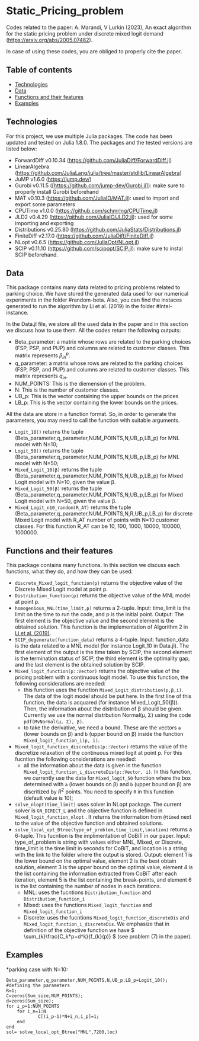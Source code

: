 # Static_Pricing_problem
Codes related to the paper: A. Marandi, V Lurkin (2023), An exact algorithm for the static pricing problem under discrete mixed logit demand (https://arxiv.org/abs/2005.07482).

In case of using these codes, you are obliged to properly cite the paper.  

## Table of contents
* [Technologies](#technologies)
* [Data](#Data)
* [Functions and their features](#Functions-and-their-features)
* [Examples](#Examples)

## Technologies
For this project, we use multiple Julia packages. The code has been updated and tested on Julia 1.8.0. The packages and the tested versions are listed below:
* ForwardDiff v0.10.34 (https://github.com/JuliaDiff/ForwardDiff.jl)
* LinearAlgebra (https://github.com/JuliaLang/julia/tree/master/stdlib/LinearAlgebra)
* JuMP v1.6.0 (https://jump.dev/)
* Gurobi v0.11.5 ([https://github.com/jump-dev/Gurobi.jl]): make sure to properly install Gurobi beforehand
* MAT v0.10.3 (https://github.com/JuliaIO/MAT.jl): used to import and export some parameters
* CPUTime v1.0.0 (https://github.com/schmrlng/CPUTime.jl)
* JLD2 v0.4.29 (https://github.com/JuliaIO/JLD2.jl): used for some importing and exporting
* Distributions v0.25.80 (https://github.com/JuliaStats/Distributions.jl)
* FiniteDiff v2.17.0 (https://github.com/JuliaDiff/FiniteDiff.jl)
* NLopt v0.6.5 (https://github.com/JuliaOpt/NLopt.jl)
* SCIP v0.11.10 (https://github.com/scipopt/SCIP.jl): make sure to instal SCIP beforehand.

## Data
This package contains many data related to pricing problems related to parking choice. We have stored the generated data used for our numerical experiments in the folder #random-beta. Also, you can find the instaces generated to run the algorithm by Li et al. (2019) in the folder #Intel-instance. 

In the Data.jl file, we store all the used data in the paper and in this section we discuss how to use them. All the codes return the following outputs:
* Beta_parameter: a matrix whose rows are related to the parking choices (FSP, PSP, and PUP) and columns are related to customer classes. This matrix represents $`\beta^p_{in}`$.
* q_parameter: a matrix whose rows are related to the parking choices (FSP, PSP, and PUP) and columns are related to customer classes. This matrix represents $`q_{in}`$.
* NUM_POINTS: This is the diemension of the problem. 
* N: This is the number of customer classes.
* UB_p: This is the vector containing the upper bounds on the prices
* LB_p: This is the vector containing the lower bounds on the prices.

All the data are store in a function format. So, in order to generate the parameters, you may need to call the function with suitable arguments. 
* ``` Logit_10() ``` returns the tuple (Beta_parameter,q_parameter,NUM_POINTS,N,UB_p,LB_p) for MNL model with N=10;
* ``` Logit_50() ``` returns the tuple (Beta_parameter,q_parameter,NUM_POINTS,N,UB_p,LB_p) for MNL model with N=50;
* ``` Mixed_Logit_10(β) ``` returns the tuple (Beta_parameter,q_parameter,NUM_POINTS,N,UB_p,LB_p) for Mixed Logit model with N=10, given the value β.
* ``` Mixed_Logit_50(β) ``` returns the tuple (Beta_parameter,q_parameter,NUM_POINTS,N,UB_p,LB_p) for Mixed Logit model with N=50, given the value β.
* ``` Mixed_Logit_n10_random(R_AT) ``` returns the tuple (Beta_parameter,q_parameter,NUM_POINTS,N,R,UB_p,LB_p) for discrete Mixed Logit model with R_AT number of points with N=10 customer classes. For this function R_AT can be 10, 100, 1000, 10000, 100000, 1000000. 


## Functions and their features
This package contains many functions. In this section we discuss each functions, what they do, and how they can be used:
* ``` discrete_Mixed_logit_function(p) ``` returns the objective value of the Discrete Mixed Logit model at point p. 
* ``` Distribution_function(p) ``` returns the objective value of the MNL model at point p.
* ``` homogenious_MNL(time_limit,p) ``` returns a 2-tuple. Input: time_limit is the limit on the time to run the code, and p is the initial point.  Output: The first element is the objective value and the second element is the obtained solution. This function is the implementation of Algorithm 2 in [Li et al. (2019)](https://pubsonline.informs.org/doi/abs/10.1287/msom.2017.0675). 
* ``` SCIP_degenerate(function_data) ``` returns a 4-tuple. Input: function_data is the data related to a MNL model (for instance Logit_10 in Data.jl). The first element of the output is the time taken by SCIP, the second element is the termination status of SCIP, the third element is the optimality gap, and the last element is the obtained solution by SCIP.
* ``` Mixed_logit_function(p::Vector) ``` returns the objective value of the pricing problem with a continuous logit model. To use this function, the following considerations are needed:
  * this function uses the function ``` Mixed_Logit_distribution(p,β,i) ```. The data of the logit model should be put here. In the first line of this function, the data is acquared (for instance Mixed_Logit_50(β)). Then, the information about the distribution of β should be given. Currently we use the normal distrbution Normal(μ, Σ) using the code ``` pdf(MvNormal(μ, Σ), β) ```.
  * to take the derivative, we need a bound. These are the vectors ``` a ``` (lower bounds on β) and ``` b ``` (upper bound on β) inside the function ``` Mixed_logit_function_i(p, i) ```.
* ``` Mixed_logit_function_discreteDis(p::Vector) ``` returns the value of the discretize relaxation of the continuous mixed logit at point p. For this fucntion the following considerations are needed:
   * all the information about the data is given in the function ``` Mixed_logit_function_i_discreteDis(p::Vector, i) ```. In this function, we currently use the data for ``` Mixed_logit_50 ``` function where the box determined with  ``` a ``` (lower bounds on β) and ``` b ``` (upper bound on β) are discritized by $`R^2`$ points. You need to specify ``` R ``` in this function (default value is 10);
* ``` solve_nlopt(time_limit) ``` uses solver in NLopt package. The current solver is ``` GN_DIRECT_L ``` and the objective function is defined in ``` Mixed_logit_function_nlopt ``` . It returns the information from ``` @timed ``` next to the value of the objective function and obtained solutions. 
* ``` solve_local_opt_Btree(type_of_problem,time_limit,location) ``` returns a 6-tuple. This fucntion is the implimentation of CoBiT in our paper. Input: type_of_problem is string with values either MNL, Mixed, or Discrete, time_limit is the time limit in seconds for CoBiT, and location is a string with the link to the folder where the output is stored. Output: element 1 is the lower bound on the optimal value, element 2 is the best obtain solution, element 3 is the upper bound on the optimal value, element 4 is the list containing the information extracted from CoBiT after each iteration, element 5 is the list containing the break-points, and element 6 is the list containing the number of nodes in each iterations.
   * MNL: uses the fucntions ``` Distribution_function ``` and ``` Distribution_function_i ```
   * Mixed: uses the functions ``` Mixed_logit_function ``` and ``` Mixed_logit_function_i ```
   * Discrete: uses the fucntions ``` Mixed_logit_function_discreteDis ``` and ``` Mixed_logit_function_i_discreteDis ```.
 We emphasize that in definition of the objective function we have $ \sum_{k}\frac{C_k*p+d^k}{f_{k}(p)} $ (see problem (7) in the paper).
## Examples
*parking case with N=10:
``` loc ="C:/Users" #the link to the folder where the output is saved
Beta_parameter,q_parameter,NUM_POINTS,N,UB_p,LB_p=Logit_10();  #defining the parameters
R=1;
C=zeros(Sum_size,NUM_POINTS);
d=zeros(Sum_size);
for i_p=1:NUM_POINTS
	for i_n=1:N
			C[(i_p-1)*N+i_n,i_p]=1;
	end
end
sol= solve_local_opt_Btree("MNL",7200,loc)
```



